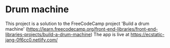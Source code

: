 # Drum machine

This project is a solution to the FreeCodeCamp project 'Build a drum machine' (https://learn.freecodecamp.org/front-end-libraries/front-end-libraries-projects/build-a-drum-machine)
The app is live at https://ecstatic-jang-0f6cc0.netlify.com/
